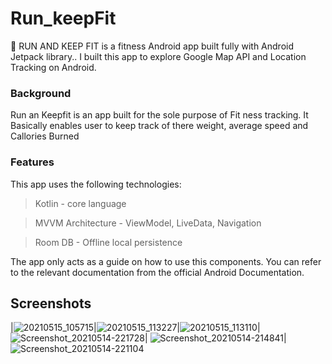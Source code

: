 # Run_keepFit




👀  RUN AND KEEP FIT is a fitness  Android app built fully with Android Jetpack library..
I built this app to explore Google Map API and Location Tracking on Android.




### Background
Run an Keepfit is an app built for the sole purpose of Fit ness tracking. It Basically enables user to keep track of there weight, average speed and Callories Burned

### Features

This app uses the following technologies:

> Kotlin - core language

> MVVM Architecture - ViewModel, LiveData, Navigation 

> Room DB - Offline local persistence


The app only acts as a guide on how to use this components. You can refer to the relevant documentation from the official Android Documentation. 




## Screenshots

|![20210515_105715](https://user-images.githubusercontent.com/64317588/118356734-8b497380-b52b-11eb-8d85-7cb3bd05c62d.gif)|![20210515_113227](https://user-images.githubusercontent.com/64317588/118357858-f0ec2e80-b530-11eb-8296-c18899ba15b0.gif)|![20210515_113110](https://user-images.githubusercontent.com/64317588/118357916-3a3c7e00-b531-11eb-9893-0e69b4d037a8.gif)|![Screenshot_20210514-221728](https://user-images.githubusercontent.com/64317588/118358200-9eac0d00-b532-11eb-9d40-835eda595461.png)|
![Screenshot_20210514-214841](https://user-images.githubusercontent.com/64317588/118358206-a79cde80-b532-11eb-9841-0aabf9b43c20.png)|![Screenshot_20210514-221104](https://user-images.githubusercontent.com/64317588/118358341-2eea5200-b533-11eb-941b-738a9f52ab75.png)



